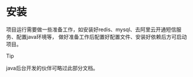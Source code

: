 # 安装

项目运行需要做一些准备工作，如安装好redis、mysql、去阿里云开通短信服务、配置java环境等，
做好准备工作后配置好配置文件、安装好依赖后方可启动项目。

> [!TIP]
> java后台开发的伙伴可略过此部分文档。
